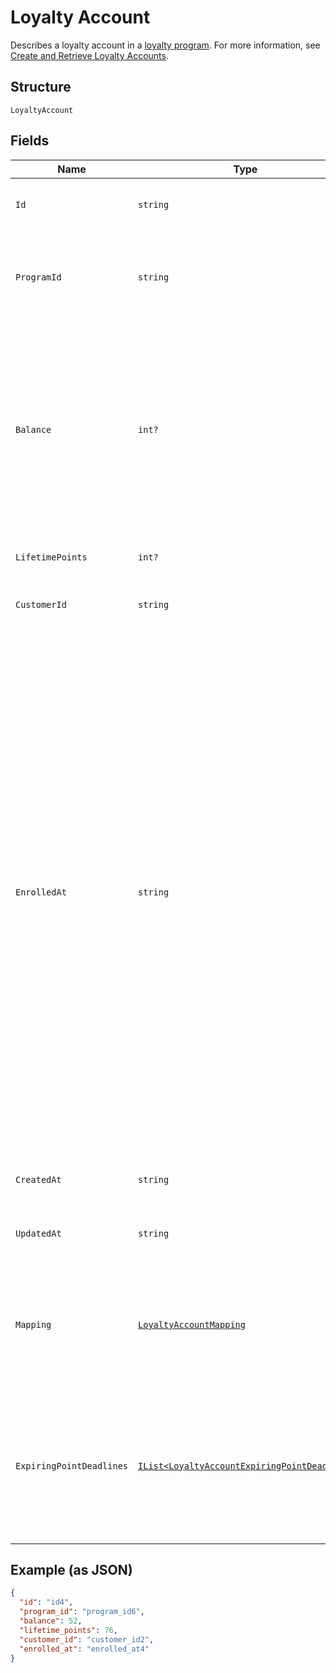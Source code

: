 
# Loyalty Account

Describes a loyalty account in a [loyalty program](../../doc/models/loyalty-program.md). For more information, see
[Create and Retrieve Loyalty Accounts](https://developer.squareup.com/docs/loyalty-api/loyalty-accounts).

## Structure

`LoyaltyAccount`

## Fields

| Name | Type | Tags | Description |
|  --- | --- | --- | --- |
| `Id` | `string` | Optional | The Square-assigned ID of the loyalty account.<br>**Constraints**: *Maximum Length*: `36` |
| `ProgramId` | `string` | Required | The Square-assigned ID of the [loyalty program](entity:LoyaltyProgram) to which the account belongs.<br>**Constraints**: *Minimum Length*: `1`, *Maximum Length*: `36` |
| `Balance` | `int?` | Optional | The available point balance in the loyalty account. If points are scheduled to expire, they are listed in the `expiring_point_deadlines` field.<br><br>Your application should be able to handle loyalty accounts that have a negative point balance (`balance` is less than 0). This might occur if a seller makes a manual adjustment or as a result of a refund or exchange. |
| `LifetimePoints` | `int?` | Optional | The total points accrued during the lifetime of the account. |
| `CustomerId` | `string` | Optional | The Square-assigned ID of the [customer](entity:Customer) that is associated with the account. |
| `EnrolledAt` | `string` | Optional | The timestamp when the buyer joined the loyalty program, in RFC 3339 format. This field is used to display the **Enrolled On** or **Member Since** date in first-party Square products.<br><br>If this field is not set in a `CreateLoyaltyAccount` request, Square populates it after the buyer's first action on their account<br>(when `AccumulateLoyaltyPoints` or `CreateLoyaltyReward` is called). In first-party flows, Square populates the field when the buyer agrees to the terms of service in Square Point of Sale.<br><br>This field is typically specified in a `CreateLoyaltyAccount` request when creating a loyalty account for a buyer who already interacted with their account.<br>For example, you would set this field when migrating accounts from an external system. The timestamp in the request can represent a current or previous date and time, but it cannot be set for the future. |
| `CreatedAt` | `string` | Optional | The timestamp when the loyalty account was created, in RFC 3339 format. |
| `UpdatedAt` | `string` | Optional | The timestamp when the loyalty account was last updated, in RFC 3339 format. |
| `Mapping` | [`LoyaltyAccountMapping`](../../doc/models/loyalty-account-mapping.md) | Optional | Represents the mapping that associates a loyalty account with a buyer.<br><br>Currently, a loyalty account can only be mapped to a buyer by phone number. For more information, see<br>[Loyalty Overview](https://developer.squareup.com/docs/loyalty/overview). |
| `ExpiringPointDeadlines` | [`IList<LoyaltyAccountExpiringPointDeadline>`](../../doc/models/loyalty-account-expiring-point-deadline.md) | Optional | The schedule for when points expire in the loyalty account balance. This field is present only if the account has points that are scheduled to expire.<br><br>The total number of points in this field equals the number of points in the `balance` field. |

## Example (as JSON)

```json
{
  "id": "id4",
  "program_id": "program_id6",
  "balance": 52,
  "lifetime_points": 76,
  "customer_id": "customer_id2",
  "enrolled_at": "enrolled_at4"
}
```


